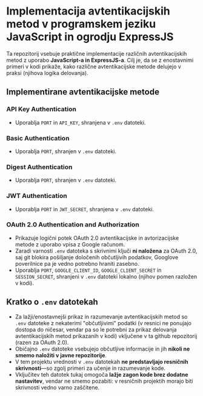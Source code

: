 # Implementacija avtentikacijskih metod v programskem jeziku JavaScript in ogrodju ExpressJS 

Ta repozitorij vsebuje praktične implementacije različnih avtentikacijskih metod z uporabo **JavaScript-a in ExpressJS-a**. Cilj je, da se z enostavnimi primeri v kodi prikaže, kako različne avtentikacijske metode delujejo v praksi (njihova logika delovanja).

## Implementirane avtentikacijske metode

### API Key Authentication
- Uporablja `PORT` in `API_KEY`, shranjena v `.env` datoteki.

### Basic Authentication
- Uporablja `PORT`, shranjen v `.env` datoteki.

### Digest Authentication
- Uporablja `PORT`, shranjen v `.env` datoteki.

### JWT Authentication
- Uporablja `PORT` in `JWT_SECRET`, shranjena v `.env` datoteki.

### OAuth 2.0 Authentication and Authorization
- Prikazuje logični potek OAuth 2.0 avtentikacijske in avtorizacijske metode z uporabo vpisa z Google računom.
- Zaradi varnosti `.env` datoteka s skrivnimi ključi **ni naložena** za OAuth 2.0, saj git blokira pošiljanje določenih občutljivih podatkov, Googlove poverilnice pa je vedno potrebno hraniti zasebno.
- Uporablja `PORT`, `GOOGLE_CLIENT_ID`, `GOOGLE_CLIENT_SECRET` in `SESSION_SECRET`, shranjeni v `.env` datoteki lokalno (njihov pomen razložen v kodi).

## Kratko o `.env` datotekah

- Za lažji/enostavnejši prikaz in razumevanje avtentikacijskih metod so `.env` datoteke z nekaterimi "občutljivimi" podatki (v resnici ne ponujajo dostopa do ničesar, vendar pa so le potrebni za prikaz delovanja avtentikacijskih metod prikazanih v kodi)
  vključene v ta github repozitorij (razen za OAuth 2.0).  
- Običajno `.env` datoteke vsebujejo občutljive informacije in jih **nikoli ne smemo naložiti v javne repozitorije**.  
- V tem projektu vrednosti v `.env` datotekah **ne predstavljajo resničnih skrivnosti**—so zgolj primeri za učenje in razumevanje kode.  
- Vključitev teh datotek tukaj omogoča **lažje zagon kode brez dodatne nastavitev**, vendar ne smemo pozabiti: v resničnih projektih morajo biti skrivnosti vedno varno zaščitene.
